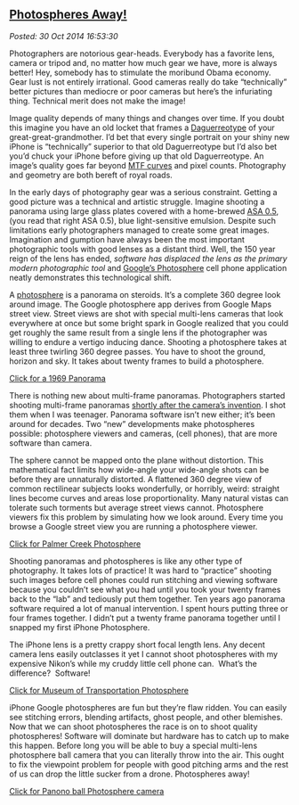  
[Photospheres Away!](https://bakerjd99.wordpress.com/2014/10/30/photospheres-away-2/)
------------------------------------------------------------------------------------

*Posted: 30 Oct 2014 16:53:30*

Photographers are notorious gear-heads. Everybody has a favorite lens,
camera or tripod and, no matter how much gear we have, more is always
better! Hey, somebody has to stimulate the moribund Obama economy. Gear
lust is not entirely irrational. Good cameras really do take
“technically” better pictures than mediocre or poor cameras but here’s
the infuriating thing. Technical merit does not make the image!

Image quality depends of many things and changes over time. If you doubt
this imagine you have an old locket that frames a
[Daguerreotype](https://en.wikipedia.org/wiki/Daguerreotype) of your
great-great-grandmother. I’d bet that every single portrait on your
shiny new iPhone is “technically” superior to that old Daguerreotype but
I’d also bet you’d chuck your iPhone before giving up that old
Daguerreotype. An image’s quality goes far beyond [MTF
curves](https://photographylife.com/how-to-read-mtf-charts) and pixel
counts. Photography and geometry are both bereft of royal roads.

In the early days of photography gear was a serious constraint. Getting
a good picture was a technical and artistic struggle. Imagine shooting a
panorama using large glass plates covered with a home-brewed [ASA
0.5](https://www.alternativephotography.com/wp/processes/gelatin-silver/silver-gelatin-dry-plate-process),
(you read that right ASA 0.5), blue light-sensitive emulsion. Despite
such limitations early photographers managed to create some great
images. Imagination and gumption have always been the most important
photographic tools with good lenses as a distant third. Well, the 150
year reign of the lens has ended, *software has displaced the lens as
the primary modern photographic tool* and [Google’s
Photosphere](https://itunes.apple.com/us/app/photo-sphere-camera/id904418768)
cell phone application neatly demonstrates this technological shift.

A
[photosphere](https://www.google.com/maps/about/contribute/photosphere/)
is a panorama on steroids. It’s a complete 360 degree look around image.
The Google photosphere app derives from Google Maps street view. Street
views are shot with special multi-lens cameras that look everywhere at
once but some bright spark in Google realized that you could get roughly
the same result from a single lens if the photographer was willing to
endure a vertigo inducing dance. Shooting a photosphere takes at least
three twirling 360 degree passes. You have to shoot the ground, horizon
and sky. It takes about twenty frames to build a photosphere.

[Click for a 1969 Panorama](https://conceptcontrol.smugmug.com/Themes/Manipulations/Panoramas-1/i-F76f7c7/A)

There is nothing new about multi-frame panoramas. Photographers started
shooting multi-frame panoramas [shortly after the camera’s
invention](https://content.lib.washington.edu/panoramweb/history.html).
I shot them when I was teenager. Panorama software isn’t new either;
it’s been around for decades. Two “new” developments make photospheres
possible: photosphere viewers and cameras, (cell phones), that are more
software than camera.

The sphere cannot be mapped onto the plane without distortion. This
mathematical fact limits how wide-angle your wide-angle shots can be
before they are unnaturally distorted. A flattened 360 degree view of
common rectilinear subjects looks wonderfully, or horribly, weird:
straight lines become curves and areas lose proportionality. Many
natural vistas can tolerate such torments but average street views
cannot. Photosphere viewers fix this problem by simulating how we look
around. Every time you browse a Google street view you are running a
photosphere viewer.

[Click for Palmer Creek Photosphere](https://www.google.com/maps/views/view/109459250977988268850/gphoto/6071702564097759170)

Shooting panoramas and photospheres is like any other type of
photography. It takes lots of practice! It was hard to “practice”
shooting such images before cell phones could run stitching and viewing
software because you couldn’t see what you had until you took your
twenty frames back to the “lab” and tediously put them together. Ten
years ago panorama software required a lot of manual intervention. I
spent hours putting three or four frames together. I didn’t put a twenty
frame panorama together until I snapped my first iPhone Photosphere.

The iPhone lens is a pretty crappy short focal length lens. Any decent
camera lens easily outclasses it yet I cannot shoot photospheres with my
expensive Nikon’s while my cruddy little cell phone can.  What’s the
difference?  Software!

[Click for Museum of Transportation Photosphere](https://www.google.com/maps/views/view/109459250977988268850/gphoto/6074254717471563618)

iPhone Google photospheres are fun but they’re flaw ridden. You can
easily see stitching errors, blending artifacts, ghost people, and other
blemishes. Now that we can shoot photospheres the race is on to shoot
quality photospheres! Software will dominate but hardware has to catch
up to make this happen. Before long you will be able to buy a special
multi-lens photosphere ball camera that you can literally throw into the
air. This ought to fix the viewpoint problem for people with good
pitching arms and the rest of us can drop the little sucker from a
drone. Photospheres away!

[Click for Panono ball Photosphere camera](https://www.dpreview.com/articles/9435374316/panono-announces-pricing-and-availability-for-rolling-ball-camera)
